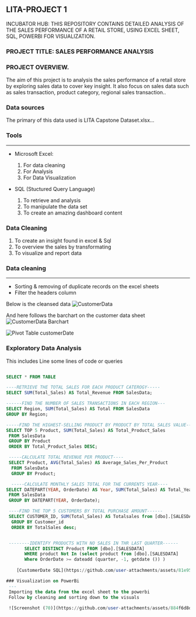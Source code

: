 ## LITA-PROJECT 1 

INCUBATOR HUB: THIS REPOSITORY CONTAINS DETAILED ANALYSIS OF THE SALES PERFORMANCE OF A RETAIL STORE, USING EXCEL SHEET, SQL, POWERBI FOR VISUALIZATION.

### PROJECT TITLE: SALES PERFORMANCE ANALYSIS

### PROJECT OVERVIEW.


The aim of this project is to analysis the sales performance of a retail store by exploring sales data to cover key insight. It also focus on sales data such as sales transaction, product category, regional sales transaction..

### Data sources


The primary of this data used is  LITA Capstone Dataset.xlsx…

### Tools
---
- Microsoft Excel:
  1. For data cleaning
  2. For Analysis
  3. For Data Visualization


- SQL (Stuctured Query Language)
  1. To retrieve and analysis
  2. To manipulate the data set
  3. To create an amazing dashboard content

### Data Cleaning

 1. To create an insight found in excel & Sql
 2. To overview the sales by transformating
 3. To visualize and report data

### Data cleaning 
---

- Sorting & removing of duplicate records on the excel sheets
- Filter the headers column

Below is the cleansed data 
![CustomerData](https://github.com/user-attachments/assets/ddba7546-798e-4d19-916a-f7dbfd9e3e70)

And here follows the barchart on the customer data sheet
![CustomerData Barchart](https://github.com/user-attachments/assets/0cf0b257-fb7e-4054-8a57-b4dbec6bad37)

![Pivot Table customerDate](https://github.com/user-attachments/assets/8ff12378-cff4-4ad1-ae84-9b5a2535c3ac)

### Exploratory Data Analysis
This includes Line some lines of code or queries

```SQL

SELECT * FROM TABLE

----RETRIEVE THE TOTAL SALES FOR EACH PRODUCT CATEROGY-----
SELECT SUM(Total_Sales) AS Total_Revenue FROM SalesData;

------FIND THE NUMBER OF SALES TRANSACTIONS IN EACH REGION---
SELECT Region, SUM(Total_Sales) AS Total FROM SalesData
GROUP BY Region;

-----FIND THE HIGHEST-SELLING PRODUCT BY PRODUCT BY TOTAL SALES VALUE----
SELECT TOP 5 Product, SUM(Total_Sales) AS Total_Product_Sales
 FROM SalesData
 GROUP BY Product
 ORDER BY Total_Product_Sales DESC;

 -----CALCULATE TOTAL REVENUE PER PRODUCT----
 SELECT Product, AVG(Total_Sales) AS Average_Sales_Per_Product
  FROM SalesData
  GROUP BY Product;

  -----CALCULATE MONTHLY SALES TOTAL FOR THE CURRENTS YEAR----
SELECT DATEPART(YEAR, OrderDate) AS Year, SUM(Total_Sales) AS Total_Yearly_Sales
 FROM SalesData
 GROUP BY DATEPART(YEAR, OrderDate);

 ----FIND THE TOP 5 CUSTOMERS BY TOTAL PURCHASE AMOUNT------
 SELECT CUSTOMER_ID, SUM(Total_Sales) AS Totalsales from [dbo].[SALESDATA]
  GROUP BY Customer_id
  ORDER BY TotalSales desc;


 --------IDENTIFY PRODUCTS WITH NO SALES IN THR LAST QUARTER------
	   SELECT DISTINCT Product FROM [dbo].[SALESDATA]
	   WHERE product Not In (select product from [dbo].[SALESDATA]
	   Where OrderDate >= dateadd (quarter, -1, getdate ()) ) 
    
    [CustomerDate SQL](https://github.com/user-attachments/assets/81e95e60-9c60-4416-8ecc-b64dd859effc)

### Visualization on PowerBi
 ---
 Importing the data from the excel sheet to the powerbi 
 Follow by cleaning and sorting down to the visuals
 
 ![Screenshot (70)](https://github.com/user-attachments/assets/884f6d8d-211d-4c18-a90d-2dd3e225b9f1)
